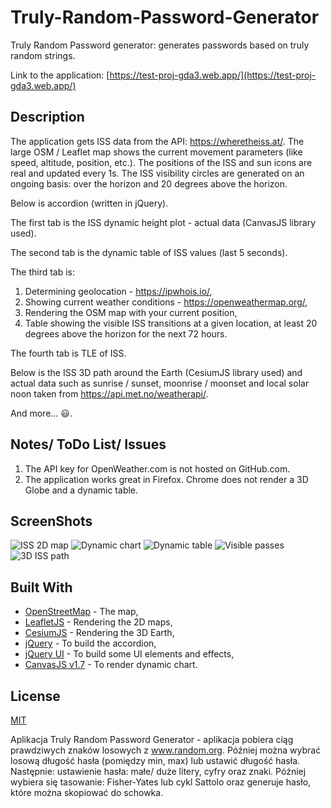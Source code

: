 # Truly-Random-Password-Generator

Truly Random Password generator: generates passwords based on truly random strings.

Link to the application: [https://test-proj-gda3.web.app/](https://test-proj-gda3.web.app/)

## Description

The application gets ISS data from the API: <https://wheretheiss.at/>. The large OSM / Leaflet map shows the current movement
parameters (like speed, altitude, position, etc.). The positions of the ISS and sun icons are real and updated every 1s. The
ISS visibility circles are generated on an ongoing basis: over the horizon and 20 degrees above the horizon.

Below is accordion (written in jQuery).

The first tab is the ISS dynamic height plot - actual data (CanvasJS library used).

The second tab is the dynamic table of ISS values ​​(last 5 seconds).

The third tab is:

1. Determining geolocation - <https://ipwhois.io/>,
2. Showing current weather conditions - <https://openweathermap.org/>,
3. Rendering the OSM map with your current position,
4. Table showing the visible ISS transitions at a given location, at least 20 degrees above the horizon for the next 72
   hours.

The fourth tab is TLE of ISS.

Below is the ISS 3D path around the Earth (CesiumJS library used) and actual data such as sunrise / sunset, moonrise /
moonset and local solar noon taken from <https://api.met.no/weatherapi/>.

And more... :smiley:.

## Notes/ ToDo List/ Issues

1. The API key for OpenWeather.com is not hosted on GitHub.com.
2. The application works great in Firefox. Chrome does not render a 3D Globe and a dynamic table.

## ScreenShots

<img alt="ISS 2D map" src="./Readme.md_pics/ISS_2D_map.png">
<img alt="Dynamic chart" src="./Readme.md_pics/Dynamic_Chart.png">
<img alt="Dynamic table" src="./Readme.md_pics/Dynamic_Table.png">
<img alt="Visible passes" src="./Readme.md_pics/Visible_Passes.png">
<img alt="3D ISS path" src="./Readme.md_pics/3D_ISS_path.png">

## Built With

- [OpenStreetMap](https://www.openstreetmap.org/) - The map,
- [LeafletJS](https://leafletjs.com/) - Rendering the 2D maps,
- [CesiumJS](https://cesium.com/) - Rendering the 3D Earth,
- [jQuery](https://jquery.com/) - To build the accordion,
- [jQuery UI](https://jqueryui.com/) - To build some UI elements and effects,
- [CanvasJS v1.7](https://canvasjs.com/) - To render dynamic chart.

## License

[MIT](https://choosealicense.com/licenses/mit/)

Aplikacja Truly Random Password Generator - aplikacja pobiera ciąg prawdziwych znaków losowych z www.random.org. Później
można wybrać losową długość hasła (pomiędzy min, max) lub ustawić długość hasła. Następnie: ustawienie hasła: małe/ duże
litery, cyfry oraz znaki. Później wybiera się tasowanie: Fisher-Yates lub cykl Sattolo oraz generuje hasło, które można
skopiować do schowka.
